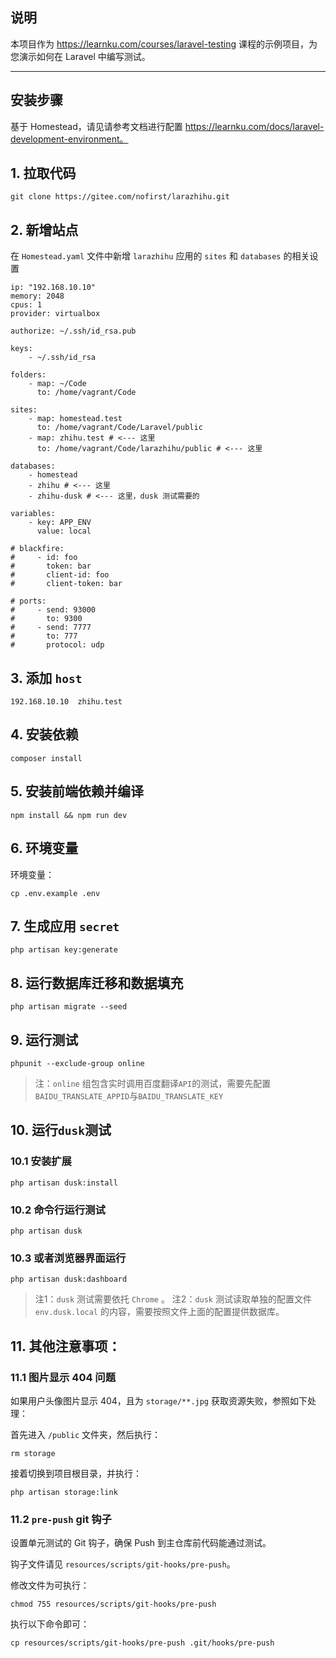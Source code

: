 ## 说明

本项目作为 https://learnku.com/courses/laravel-testing 课程的示例项目，为您演示如何在 Laravel 中编写测试。

---

## 安装步骤

基于 Homestead，请见请参考文档进行配置 https://learnku.com/docs/laravel-development-environment。


## 1. 拉取代码

```
git clone https://gitee.com/nofirst/larazhihu.git
```

## 2. 新增站点

在 `Homestead.yaml` 文件中新增 `larazhihu` 应用的 `sites` 和 `databases` 的相关设置

```
ip: "192.168.10.10"
memory: 2048
cpus: 1
provider: virtualbox

authorize: ~/.ssh/id_rsa.pub

keys:
    - ~/.ssh/id_rsa

folders:
    - map: ~/Code
      to: /home/vagrant/Code

sites:
    - map: homestead.test
      to: /home/vagrant/Code/Laravel/public
    - map: zhihu.test # <--- 这里
      to: /home/vagrant/Code/larazhihu/public # <--- 这里

databases:
    - homestead
    - zhihu # <--- 这里
    - zhihu-dusk # <--- 这里，dusk 测试需要的

variables:
    - key: APP_ENV
      value: local

# blackfire:
#     - id: foo
#       token: bar
#       client-id: foo
#       client-token: bar

# ports:
#     - send: 93000
#       to: 9300
#     - send: 7777
#       to: 777
#       protocol: udp
```

## 3. 添加 `host`

```
192.168.10.10  zhihu.test
```

## 4. 安装依赖

```
composer install
```

## 5. 安装前端依赖并编译

```
npm install && npm run dev
```

## 6. 环境变量

环境变量：

```
cp .env.example .env
```


## 7. 生成应用 `secret`

```
php artisan key:generate
```

## 8. 运行数据库迁移和数据填充

```
php artisan migrate --seed
```

## 9. 运行测试

```
phpunit --exclude-group online
```

>注：`online` 组包含实时调用百度翻译`API`的测试，需要先配置`BAIDU_TRANSLATE_APPID`与`BAIDU_TRANSLATE_KEY`

## 10. 运行`dusk`测试

### 10.1 安装扩展

```
php artisan dusk:install
```

### 10.2 命令行运行测试

```
php artisan dusk
```

### 10.3 或者浏览器界面运行

```
php artisan dusk:dashboard
```

>注1：`dusk` 测试需要依托 `Chrome` 。
>注2：`dusk` 测试读取单独的配置文件 `env.dusk.local` 的内容，需要按照文件上面的配置提供数据库。



## 11. 其他注意事项：

### 11.1 图片显示 404 问题

如果用户头像图片显示 404，且为 `storage/**.jpg` 获取资源失败，参照如下处理：

首先进入 `/public` 文件夹，然后执行：

```
rm storage
```

接着切换到项目根目录，并执行：

```
php artisan storage:link
```

### 11.2 `pre-push` git 钩子

设置单元测试的 Git 钩子，确保 Push 到主仓库前代码能通过测试。

钩子文件请见 `resources/scripts/git-hooks/pre-push`。

修改文件为可执行：

```
chmod 755 resources/scripts/git-hooks/pre-push
```

执行以下命令即可：

```
cp resources/scripts/git-hooks/pre-push .git/hooks/pre-push
```
